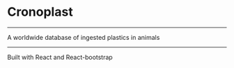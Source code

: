 # Cronoplast 

---

A worldwide database of ingested plastics in animals

---
Built with React and React-bootstrap

